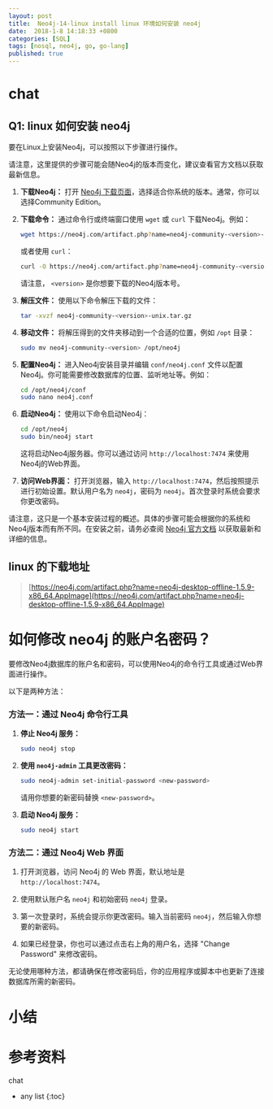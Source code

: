 ```yaml
---
layout: post
title:  Neo4j-14-linux install linux 环境如何安装 neo4j
date:  2018-1-8 14:18:33 +0800
categories: [SQL]
tags: [nosql, neo4j, go, go-lang]
published: true
---
```


# chat


## Q1: linux 如何安装 neo4j

要在Linux上安装Neo4j，可以按照以下步骤进行操作。

请注意，这里提供的步骤可能会随Neo4j的版本而变化，建议查看官方文档以获取最新信息。

1. **下载Neo4j：** 打开 [Neo4j 下载页面](https://neo4j.com/download/)，选择适合你系统的版本。通常，你可以选择Community Edition。

2. **下载命令：** 通过命令行或终端窗口使用 `wget` 或 `curl` 下载Neo4j。例如：

    ```bash
    wget https://neo4j.com/artifact.php?name=neo4j-community-<version>-unix.tar.gz
    ```

    或者使用 `curl`：

    ```bash
    curl -O https://neo4j.com/artifact.php?name=neo4j-community-<version>-unix.tar.gz
    ```

    请注意， `<version>` 是你想要下载的Neo4j版本号。

3. **解压文件：** 使用以下命令解压下载的文件：

    ```bash
    tar -xvzf neo4j-community-<version>-unix.tar.gz
    ```

4. **移动文件：** 将解压得到的文件夹移动到一个合适的位置，例如 `/opt` 目录：

    ```bash
    sudo mv neo4j-community-<version> /opt/neo4j
    ```

5. **配置Neo4j：** 进入Neo4j安装目录并编辑 `conf/neo4j.conf` 文件以配置Neo4j。你可能需要修改数据库的位置、监听地址等。例如：

    ```bash
    cd /opt/neo4j/conf
    sudo nano neo4j.conf
    ```

6. **启动Neo4j：** 使用以下命令启动Neo4j：

    ```bash
    cd /opt/neo4j
    sudo bin/neo4j start
    ```

    这将启动Neo4j服务器。你可以通过访问 `http://localhost:7474` 来使用Neo4j的Web界面。

7. **访问Web界面：** 打开浏览器，输入 `http://localhost:7474`，然后按照提示进行初始设置。默认用户名为 `neo4j`，密码为 `neo4j`。首次登录时系统会要求你更改密码。

请注意，这只是一个基本安装过程的概述。具体的步骤可能会根据你的系统和Neo4j版本而有所不同。在安装之前，请务必查阅 [Neo4j 官方文档](https://neo4j.com/docs/) 以获取最新和详细的信息。



## linux 的下载地址

> [https://neo4j.com/artifact.php?name=neo4j-desktop-offline-1.5.9-x86_64.AppImage](https://neo4j.com/artifact.php?name=neo4j-desktop-offline-1.5.9-x86_64.AppImage)

# 如何修改 neo4j 的账户名密码？

要修改Neo4j数据库的账户名和密码，可以使用Neo4j的命令行工具或通过Web界面进行操作。

以下是两种方法：

### 方法一：通过 Neo4j 命令行工具

1. **停止 Neo4j 服务：**
   
    ```bash
    sudo neo4j stop
    ```

2. **使用 `neo4j-admin` 工具更改密码：**

    ```bash
    sudo neo4j-admin set-initial-password <new-password>
    ```

    请用你想要的新密码替换 `<new-password>`。

3. **启动 Neo4j 服务：**

    ```bash
    sudo neo4j start
    ```

### 方法二：通过 Neo4j Web 界面

1. 打开浏览器，访问 Neo4j 的 Web 界面，默认地址是 `http://localhost:7474`。

2. 使用默认账户名 `neo4j` 和初始密码 `neo4j` 登录。

3. 第一次登录时，系统会提示你更改密码。输入当前密码 `neo4j`，然后输入你想要的新密码。

4. 如果已经登录，你也可以通过点击右上角的用户名，选择 "Change Password" 来修改密码。

无论使用哪种方法，都请确保在修改密码后，你的应用程序或脚本中也更新了连接数据库所需的新密码。

# 小结


# 参考资料

chat

* any list
{:toc}

